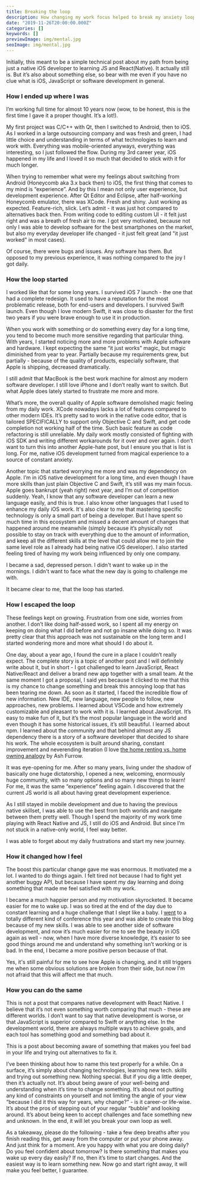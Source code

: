 ```yaml
---
title: Breaking the loop
description: How changing my work focus helped to break my anxiety loop.
date: "2019-11-26T20:00:00.000Z"
categories: []
keywords: []
previewImage: img/mental.jpg
seoImage: img/mental.jpg
---
```


Initially, this meant to be a simple technical post about my path from being just a native iOS developer to learning JS and React(Native). It actually still is. But it’s also about something else, so bear with me even if you have no clue what is iOS, JavaScript or software development in general.

### How I ended up where I was

I’m working full time for almost 10 years now (wow, to be honest, this is the first time I gave it a proper thought. It’s a lot!).

My first project was C/C++ with Qt, then I switched to Android, then to iOS. As I worked in a large outsourcing company and was fresh and green, I had little choice and understanding in terms of what technologies to learn and work with. Everything was mobile-oriented anyways, everything was interesting, so I just followed the flow. During my 3rd career year, iOS happened in my life and I loved it so much that decided to stick with it for much longer.

When trying to remember what were my feelings about switching from Android (Honeycomb aka 3.x back then) to iOS, the first thing that comes to my mind is “experience”. And by this I mean not only user experience, but development experience. After Qt Editor and Eclipse, after half-working Honeycomb emulator, there was XCode. Fresh and shiny. Just working as expected. Feature-rich, slick. Let’s admit - it was just hot compared to alternatives back then. From writing code to editing custom UI - it felt just right and was a breath of fresh air to me. I got very motivated, because not only I was able to develop software for the best smartphones on the market, but also my everyday developer life changed - it just felt great (and "it just worked" in most cases).

Of course, there were bugs and issues. Any software has them. But opposed to my previous experience, it was nothing compared to the joy I got daily.

### How the loop started

I worked like that for some long years. I survived iOS 7 launch - the one that had a complete redesign. It used to have a reputation for the most problematic release, both for end-users and developers. I survived Swift launch. Even though I love modern Swift, it was close to disaster for the first two years if you were brave enough to use it in production.

When you work with something or do something every day for a long time, you tend to become much more sensitive regarding that particular thing. With years, I started noticing more and more problems with Apple software and hardware. I kept expecting the same “it just works” magic, but magic diminished from year to year. Partially because my requirements grew, but partially - because of the quality of products, especially software, that Apple is shipping, decreased dramatically.

I still admit that MacBook is the best work machine for almost any modern software developer. I still love iPhone and I don’t really want to switch. But what Apple does lately started to frustrate me more and more.

What’s more, the overall quality of Apple software demolished magic feeling from my daily work. XCode nowadays lacks a lot of features compared to other modern IDEs. It’s pretty sad to work in the native code editor, that is tailored SPECIFICALLY to support only Objective C and Swift, and get code completion not working half of the time. Such basic feature as code refactoring is still unreliable. My daily work mostly consisted of fighting with iOS SDK and writing different workarounds for it over and over again. I don’t want to turn this into another Apple-hate post, but I ensure you that is list is long. For me, native iOS development turned from magical experience to a source of constant anxiety.

Another topic that started worrying me more and was my dependency on Apple. I’m in iOS native development for a long time, and even though I have more skills than just plain Objective C and Swift, it’s still was my main focus. Apple goes bankrupt (yeah right) next year, and I’m out of competition suddenly. Yeah, I know that any software developer can learn a new language easily, and this is true. I also know other languages that I used to enhance my daily iOS work. It's also clear to me that mastering specific technology is only a small part of being a developer. But I have spent so much time in this ecosystem and missed a decent amount of changes that happened around me meanwhile (simply because it’s physically not possible to stay on track with everything due to the amount of information, and keep all the different skills at the level that could allow me to join the same level role as I already had being native iOS developer). I also started feeling tired of having my work being influenced by only one company.

I became a sad, depressed person. I didn't want to wake up in the mornings. I didn't want to face what the new day is going to challenge me with.

It became clear to me, that the loop has started.

### How I escaped the loop

These feelings kept on growing. Frustration from one side, worries from another. I don’t like doing half-assed work, so I spent all my energy on keeping on doing what I did before and not go insane while doing so. It was pretty clear that this approach was not sustainable on the long term and I started wondering more and more what should I do about it.

One day, about a year ago, I found the cure in a place I couldn’t really expect. The complete story is a topic of another post and I will definitely write about it, but in short - I got challenged to learn JavaScript, React Native/React and deliver a brand new app together with a small team. At the same moment I got a proposal, I said yes because it clicked to me that this is my chance to change something and break this annoying loop that has been tearing me down.
As soon as it started, I faced the incredible flow of new information. New IDE, new language, new people to follow, new approaches, new problems. I learned about VSCode and how extremely customizable and pleasant to work with it is. I learned about JavaScript. It’s easy to make fun of it, but it’s the most popular language in the world and even though it has some historical issues, it’s still beautiful. I learned about npm. I learned about the community and that behind almost any JS dependency there is a story of a software developer that decided to share his work. The whole ecosystem is built around sharing, constant improvement and neverending iteration (I love [the home renting vs. home owning analogy](https://ashfurrow.com/blog/ios-versus-javascript-how-to-learn-from-other-programming-communities/) by Ash Furrow.

It was eye-opening for me. After so many years, living under the shadow of basically one huge dictatorship, I opened a new, welcoming, enormously huge community, with so many options and so many new things to learn! For me, it was the same “experience” feeling again. I discovered that the current JS world is all about having great development experience.

As I still stayed in mobile development and due to having the previous native skillset, I was able to use the best from both worlds and navigate between them pretty well. Though I spend the majority of my work time playing with React Native and JS, I still do iOS and Android. But since I’m not stuck in a native-only world, I feel way better.

I was able to forget about my daily frustrations and start my new journey.

### How it changed how I feel

The boost this particular change gave me was enormous. It motivated me a lot. I wanted to do things again. I felt tired not because I had to fight yet another buggy API, but because I have spent my day learning and doing something that made me feel satisfied with my work.

I became a much happier person and my motivation skyrocketed. It became easier for me to wake up. I was so tired at the end of the day due to constant learning and a huge challenge that I slept like a baby. I [went](/reactiveconf-2019-conference-review) to a totally different kind of conference this year and was able to create this blog because of my new skills. I was able to see another side of software development, and now it’s much easier for me to see the beauty in iOS again as well - now, when I have more diverse knowledge, it’s easier to see good things around me and understand why something isn’t working or is bad. In the end, I became a more positive person because of that.

Yes, it's still painful for me to see how Apple is changing, and it still triggers me when some obvious solutions are broken from their side, but now I'm not afraid that this will affect me that much.

### How you can do the same

This is not a post that compares native development with React Native. I believe that it’s not even something worth comparing that much - these are different worlds. I don’t want to say that native development is worse, or that JavaScript is superior compared to Swift or anything else. In the development world, there are always multiple ways to achieve goals, and each tool has something good and something bad about it.

This is a post about becoming aware of something that makes you feel bad in your life and trying out alternatives to fix it.

I’ve been thinking about how to name this text properly for a while. On a surface, it’s simply about changing technologies, learning new tech. skills and trying out something new. Nothing special. But if you dig a little deeper, then it’s actually not. It’s about being aware of your well-being and understanding when it’s time to change something. It’s about not putting any kind of constraints on yourself and not limiting the angle of your view “because I did it this way for years, why change?” - is it career-or life-wise. It’s about the pros of stepping out of your regular “bubble” and looking around. It’s about being keen to accept challenges and face something new and unknown. In the end, it will let you break your own loop as well.

As a takeaway, please do the following - take a few deep breaths after you finish reading this, get away from the computer or put your phone away. And just think for a moment. Are you happy with what you are doing daily? Do you feel confident about tomorrow? Is there something that makes you wake up every day easily? If no, then it’s time to start changes. And the easiest way is to learn something new. Now go and start right away, it will make you feel better, I guarantee.
